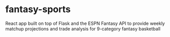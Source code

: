 # fantasy-sports

React app built on top of Flask and the ESPN Fantasy API to provide weekly matchup projections and trade analysis for 9-category fantasy basketball